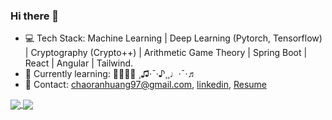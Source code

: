 ### Hi there 👋


<!--
**Chaoran-Huang/Chaoran-Huang** is a ✨ _special_ ✨ repository because its `README.md` (this file) appears on your GitHub profile.

Here are some ideas to get you started:

- 🔭 I’m currently working on ...
- 🌱 I’m currently learning ...
- 👯 I’m looking to collaborate on ...
- 🤔 I’m looking for help with ...
- 💬 Ask me about ...
- 📫 How to reach me: ...
- 😄 Pronouns: ...
- ⚡ Fun fact: ...
-->

- 💻 Tech Stack: Machine Learning | Deep Learning (Pytorch, Tensorflow) | Cryptography (Crypto++) | Arithmetic Game Theory | Spring Boot | React | Angular | Tailwind.
- 🌱 Currently learning: 🤼🥋🇧🇷 ¸♫·¯·♪¸¸♩·¯·♬   
- 📮 Contact: chaoranhuang97@gmail.com, [linkedin](https://www.linkedin.com/in/chaoran-huang-8388b7203/), [Resume](https://www.chaoran-huang.com/Chaoran_Huang_Resume.pdf)


<a href="https://github.com/anuraghazra/github-readme-stats">
  <img align="center" src="https://github-readme-stats-wheat-gamma.vercel.app/api?username=Chaoran-Huang&bg_color=00000000&count_private=true&show_icons=true&hide_border=true" />
</a>
<a href="https://github.com/anuraghazra/convoychat">
  <img align="center" src="https://github-readme-stats-wheat-gamma.vercel.app/api/top-langs?username=Chaoran-Huang&layout=compact&hide_progress=true&bg_color=00000000&hide_border=true&count_private=true&langs_count=10&hide=jupyter%20notebook" />
</a>
